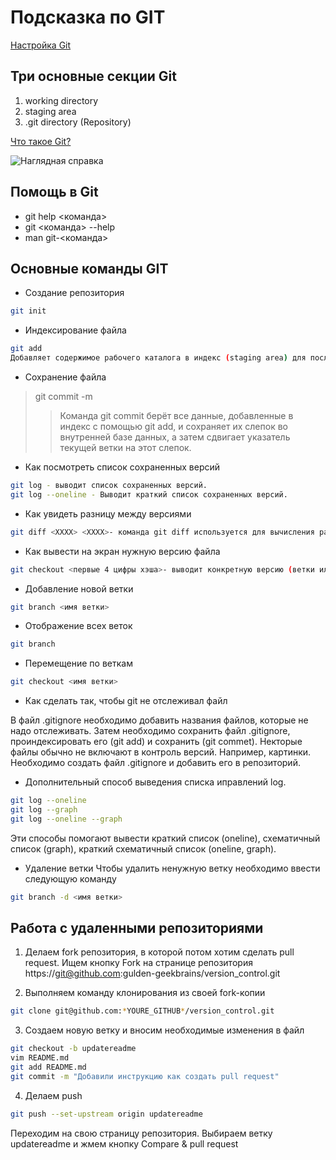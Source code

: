 # Подсказка по GIT
[Настройка Git][1]

[1]: https://git-scm.com/book/ru/v2/%D0%92%D0%B2%D0%B5%D0%B4%D0%B5%D0%BD%D0%B8%D0%B5-%D0%9F%D0%B5%D1%80%D0%B2%D0%BE%D0%BD%D0%B0%D1%87%D0%B0%D0%BB%D1%8C%D0%BD%D0%B0%D1%8F-%D0%BD%D0%B0%D1%81%D1%82%D1%80%D0%BE%D0%B9%D0%BA%D0%B0-Git 

## Три основные секции Git

1. working directory
2. staging area
3. .git directory (Repository)

[Что такое Git?](https://git-scm.com/book/ru/v2/%D0%92%D0%B2%D0%B5%D0%B4%D0%B5%D0%BD%D0%B8%D0%B5-%D0%A7%D1%82%D0%BE-%D1%82%D0%B0%D0%BA%D0%BE%D0%B5-Git%3F "Введение")

![Наглядная справка](git%20sections.png) 

## Помощь в Git
* git help <команда>
* git <команда> --help
* man git-<команда>

## Основные команды GIT
* Создание репозитория
```sh
git init
```
* Индексирование файла
```sh
git add
Добавляет содержимое рабочего каталога в индекс (staging area) для последующего коммита.
```

* Сохранение файла
> git commit -m
>> Команда git commit берёт все данные, добавленные в индекс с помощью git add, и сохраняет их слепок во внутренней базе данных, а затем сдвигает указатель текущей ветки на этот слепок.

* Как посмотреть список сохраненных версий
```sh
git log - выводит список сохраненных версий.
git log --oneline - Выводит краткий список сохраненных версий.

```
* Как увидеть разницу между версиями
```sh
git diff <ХХХХ> <ХХХХ>- команда git diff используется для вычисления разницы между любыми двумя копиями. <ХХХХ> - первые 4 цифры хэша версии.
```
* Как вывести на экран нужную версию файла
```sh
git checkout <первые 4 цифры хэша>- выводит конкретную версию (ветки или файла).
```
* Добавление новой ветки
```sh
git branch <имя ветки>
```
* Отображение всех веток
```sh
git branch
```
* Перемещение по веткам
```sh
git checkout <имя ветки>
```

* Как сделать так, чтобы git не отслеживал файл

В файл .gitignore необходимо добавить названия файлов, которые не надо отслеживать. Затем необходимо сохранить файл .gitignore, проиндексировать его (git add) и сохранить (git commet).
Некторые файлы обычно не включают в контроль версий. Например, картинки. 
Необходимо создать файл .gitignore и добавить его в репозиторий.

* Дополнительный способ выведения списка иправлений log.

```sh
git log --oneline
git log --graph
git log --oneline --graph
```

Эти способы помогают вывести краткий список (oneline), схематичный список (graph), краткий схематичный список (oneline, graph).

* Удаление ветки
Чтобы удалить ненужную ветку необходимо ввести следующую команду
```sh
git branch -d <имя ветки>
```
## Работа с удаленными репозиториями
1. Делаем fork репозитория, в которой потом хотим сделать pull request. Ищем кнопку Fork на странице репозитория https://git@github.com:gulden-geekbrains/version_control.git

2. Выполняем команду клонирования из своей fork-копии
```sh
git clone git@github.com:*YOURE_GITHUB*/version_control.git
```
3. Создаем новую ветку и вносим необходимые изменения в файл
```sh
git checkout -b updatereadme
vim README.md
git add README.md
git commit -m "Добавили инструкцию как создать pull request"
```
4. Делаем push
```sh
git push --set-upstream origin updatereadme
```
Переходим на свою страницу репозитория. Выбираем ветку updatereadme и жмем кнопку Compare & pull request